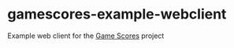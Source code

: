 # gamescores-example-webclient
Example web client for the [Game Scores](https://github.com/Arwym/gamescores-server) project
